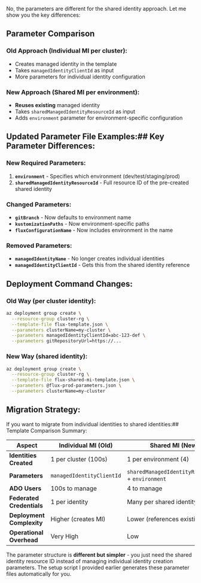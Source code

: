 No, the parameters are different for the shared identity approach. Let me show you the key differences:

## Parameter Comparison

### Old Approach (Individual MI per cluster):
- Creates managed identity in the template
- Takes `managedIdentityClientId` as input
- More parameters for individual identity configuration

### New Approach (Shared MI per environment):
- **Reuses existing** managed identity
- Takes `sharedManagedIdentityResourceId` as input
- Adds `environment` parameter for environment-specific configuration

## Updated Parameter File Examples:## Key Parameter Differences:

### **New Required Parameters:**
1. **`environment`** - Specifies which environment (dev/test/staging/prod)
2. **`sharedManagedIdentityResourceId`** - Full resource ID of the pre-created shared identity

### **Changed Parameters:**
- **`gitBranch`** - Now defaults to environment name
- **`kustomizationPaths`** - Now environment-specific paths
- **`fluxConfigurationName`** - Now includes environment in the name

### **Removed Parameters:**
- **`managedIdentityName`** - No longer creates individual identities
- **`managedIdentityClientId`** - Gets this from the shared identity reference

## Deployment Command Changes:

### Old Way (per cluster identity):
```bash
az deployment group create \
  --resource-group cluster-rg \
  --template-file flux-template.json \
  --parameters clusterName=my-cluster \
  --parameters managedIdentityClientId=abc-123-def \
  --parameters gitRepositoryUrl=https://...
```

### New Way (shared identity):
```bash
az deployment group create \
  --resource-group cluster-rg \
  --template-file flux-shared-mi-template.json \
  --parameters @flux-prod-parameters.json \
  --parameters clusterName=my-cluster
```

## Migration Strategy:

If you want to migrate from individual identities to shared identities:## Template Comparison Summary:

| Aspect | Individual MI (Old) | Shared MI (New) |
|--------|-------------------|-----------------|
| **Identities Created** | 1 per cluster (100s) | 1 per environment (4) |
| **Parameters** | `managedIdentityClientId` | `sharedManagedIdentityResourceId` + `environment` |
| **ADO Users** | 100s to manage | 4 to manage |
| **Federated Credentials** | 1 per identity | Many per shared identity |
| **Deployment Complexity** | Higher (creates MI) | Lower (references existing MI) |
| **Operational Overhead** | Very High | Low |

The parameter structure is **different but simpler** - you just need the shared identity resource ID instead of managing individual identity creation parameters. The setup script I provided earlier generates these parameter files automatically for you.
